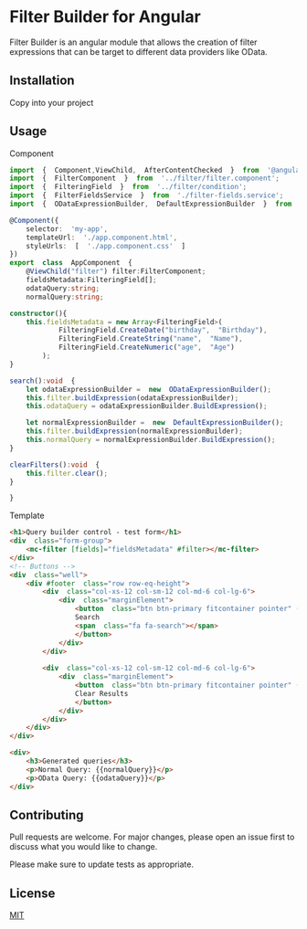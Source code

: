 # Filter Builder for Angular

Filter Builder is an angular module that allows the creation of filter expressions that can be target to different data providers like OData.

## Installation

Copy into your project

## Usage
Component
```typescript
import  {  Component,ViewChild,  AfterContentChecked  }  from  '@angular/core';
import  {  FilterComponent  }  from  '../filter/filter.component';
import  {  FilteringField  }  from  '../filter/condition';
import  {  FilterFieldsService  }  from  './filter-fields.service';
import  {  ODataExpressionBuilder,  DefaultExpressionBuilder  }  from  '../filter/expressionBuilders';

@Component({
	selector:  'my-app',
	templateUrl:  './app.component.html',
	styleUrls:  [  './app.component.css'  ]
})
export  class  AppComponent  {
	@ViewChild("filter") filter:FilterComponent;
	fieldsMetadata:FilteringField[];
	odataQuery:string;
	normalQuery:string; 

constructor(){
	this.fieldsMetadata = new Array<FilteringField>(
			FilteringField.CreateDate("birthday",  "Birthday"),
			FilteringField.CreateString("name",  "Name"),
			FilteringField.CreateNumeric("age",  "Age")
		); 
}

search():void  {
	let odataExpressionBuilder =  new  ODataExpressionBuilder();
	this.filter.buildExpression(odataExpressionBuilder);
	this.odataQuery = odataExpressionBuilder.BuildExpression();  

	let normalExpressionBuilder =  new  DefaultExpressionBuilder();
	this.filter.buildExpression(normalExpressionBuilder);
	this.normalQuery = normalExpressionBuilder.BuildExpression();
}

clearFilters():void  {
	this.filter.clear();
} 

}
```
Template
```html
<h1>Query builder control - test form</h1>
<div  class="form-group">
	<mc-filter [fields]="fieldsMetadata" #filter></mc-filter>
</div>
<!-- Buttons -->
<div  class="well">
	<div #footer  class="row row-eq-height">
		<div  class="col-xs-12 col-sm-12 col-md-6 col-lg-6">
			<div  class="marginElement">
				<button  class="btn btn-primary fitcontainer pointer" (click)="search()">
				Search
				<span  class="fa fa-search"></span>
				</button>
			</div>
		</div>
		
		<div  class="col-xs-12 col-sm-12 col-md-6 col-lg-6">
			<div  class="marginElement">
				<button  class="btn btn-primary fitcontainer pointer" (click)="clearFilters()">
				Clear Results
				</button>
			</div>
		</div>
	</div>
</div>

<div>
	<h3>Generated queries</h3>
	<p>Normal Query: {{normalQuery}}</p>
	<p>OData Query: {{odataQuery}}</p>
</div>
```

## Contributing
Pull requests are welcome. For major changes, please open an issue first to discuss what you would like to change.

Please make sure to update tests as appropriate.

## License
[MIT](https://choosealicense.com/licenses/mit/)
<!--stackedit_data:
eyJoaXN0b3J5IjpbNzQ4OTkyMjc4LDEzNzAyNDg3NywxOTU1MT
A4NzY1XX0=
-->